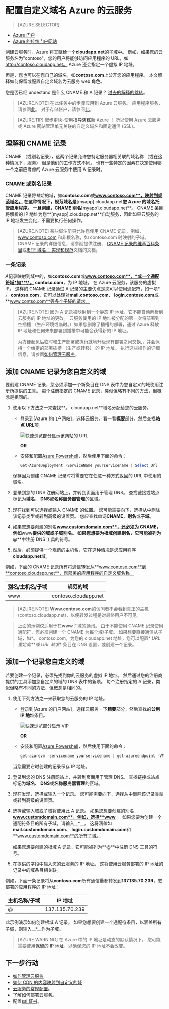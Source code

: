 <properties
    pageTitle="在云服务中配置自定义的域的名称 |Microsoft Azure"
    description="了解如何通过配置 DNS 设置公开 Azure 应用程序或自定义的域上互联网的数据。  这些示例使用 Azure 的门户。"
    services="cloud-services"
    documentationCenter=".net"
    authors="Thraka"
    manager="timlt"
    editor=""/>

<tags
    ms.service="cloud-services"
    ms.workload="tbd"
    ms.tgt_pltfrm="na"
    ms.devlang="na"
    ms.topic="article"
    ms.date="08/10/2016"
    ms.author="adegeo"/>

# <a name="configuring-a-custom-domain-name-for-an-azure-cloud-service"></a>配置自定义域名 Azure 的云服务

> [AZURE.SELECTOR]
- [Azure 门户](cloud-services-custom-domain-name-portal.md)
- [Azure 的传统门户网站](cloud-services-custom-domain-name.md)

创建云服务时，Azure 将其赋给一个**cloudapp.net**的子域中。 例如，如果您的云服务名为"contoso"，您的用户将能够访问应用程序的 URL，如 http://contoso.cloudapp.net。 Azure 还会指定一个虚拟 IP 地址。

但是，您也可以在您自己的域名，如**contoso.com**上公开您的应用程序。 本文解释如何保留或配置自定义域名为云服务 web 角色。

您是否已经 undestand 是什么 CNAME 和 A 记录？ [过去的解释的跳转](#add-a-cname-record-for-your-custom-domain)。

> [AZURE.NOTE]
> 在此任务中的步骤应用到 Azure 云服务。 应用程序服务，请参阅[此](../app-service-web/web-sites-custom-domain-name.md)。 对于存储帐户，请参阅[此](../storage/storage-custom-domain-name.md)。

<p/>

> [AZURE.TIP]
> 起步更快-使用[指导演练](http://support.microsoft.com/kb/2990804)新 Azure ！  所以使用 Azure 云服务或 Azure 网站管理单元关联的自定义域名和固定通信 (SSL)。

## <a name="understand-cname-and-a-records"></a>理解和 CNAME 记录

CNAME （或别名记录），这两个记录允许您特定服务器相关联的域名称 （或在这种情况下，服务） 但是他们的工作方式不同。 也有一些特定的因素在决定使用哪一个之前应考虑的 Azure 云服务中使用 A 记录时。

### <a name="cname-or-alias-record"></a>CNAME 或别名记录

CNAME 记录将*特定*的域，如**contoso.com**或**www.contoso.com**，映射到规范域名。 在这种情况下，规范域名是**[myapp].cloudapp.net**您 Azure 的域名托管应用程序。 一旦创建，CNAME 别名**[myapp].cloudapp.net**。 CNAME 条目将解析的 IP 地址为您**[myapp].cloudapp.net**自动服务，因此如果云服务的 IP 地址发生变化，不需要执行任何操作。

> [AZURE.NOTE]
> 某些域注册只允许您使用 CNAME 记录，例如，www.contoso.com 和非根名称，如 contoso.com 时映射的子域。 CNAME 记录的详细信息，请参阅提供注册、 [CNAME 记录的维基百科条目](http://en.wikipedia.org/wiki/CNAME_record)或[IETF 域名︰ 实现和规范](http://tools.ietf.org/html/rfc1035)文档的文档。

### <a name="a-record"></a>一条记录

*A*记录映射到域中的，如**contoso.com**或**www.contoso.com**，*或一个通配符域*如**\*。 contoso.com**，为 IP 地址。 在 Azure 云服务，该服务的虚拟 IP。 这样的 CNAME 记录通过 A 记录的主要优点是您可以使用通配符，如一项\* **。 contoso.com**，它可以处理对**mail.contoso.com**、 **login.contoso.com**或**www.contso.com**等多个子域的请求。

> [AZURE.NOTE]
> 因为 A 记录被映射到一个静态 IP 地址，它不能自动解析到云服务的 IP 地址的更改。 云服务使用的 IP 地址被分配的第一次将部署到空插槽 （生产环境或临时。）如果您删除了插槽的部署，通过 Azure 释放 IP 地址和任何未来部署到插槽中可能会获得新的 IP 地址。
>
> 为方便起见后临时和生产部署或执行就地升级现有部署之间交换,，并会保持一个给定的部署插槽 （生产或转移） 的 IP 地址。 执行这些操作的详细信息，请参阅[如何管理云服务](cloud-services-how-to-manage.md)。


## <a name="add-a-cname-record-for-your-custom-domain"></a>添加 CNAME 记录为您自定义的域

要创建 CNAME 记录，您必须添加一个新条目在 DNS 表中为您自定义的域使用注册所提供的工具。 每个注册指定的 CNAME 记录，类似但略有不同的方法，但概念是相同的。

1. 使用以下方法之一来查找**。 cloudapp.net**域名分配给您的云服务。

    * 登录到[Azure 的门户网站]，选择云服务，看一看**概要**部分，然后查找**站点 URL**项。

        ![快速浏览部分显示该网站的 URL][csurl]
            
        **OR**
  
    * 安装和配置[Azure Powershell](../powershell-install-configure.md)，然后使用下面的命令︰

        ```powershell
        Get-AzureDeployment -ServiceName yourservicename | Select Url
        ```
    
    保存因为创建 CNAME 记录时将需要它在任意一种方式返回的 URL 中使用的域名。

1.  登录到您的 DNS 注册网站上，并转到页面用于管理 DNS。 查找链接或站点标记为**域名**、 **DNS**或**名称服务器管理**的区域。

2.  现在找到可以选择或输入 CNAME 的位置。 您可能需要向下，选择从中删除该记录类型或转到高级的设置页。 您应查找单词**CNAME**，**别名**或**子域**。

3.  如果您想要创建的别名**www.customdomain.com**，还必须为 CNAME，例如**www**提供的域或子域别名。 如果您想要为根域创建别名，它可能被列为**@**中注册 DNS 工具的符号。

4. 然后，必须提供一个规范的主机名，它在这种情况是您应用程序**cloudapp.net**域。

例如，下面的 CNAME 记录所有将通信转发从**www.contoso.com**到**contoso.cloudapp.net**，您部署的应用程序的自定义域名称︰

| 别名/主机名/子域 | 规范的域     |
| ------------------------- | -------------------- |
| www                       | contoso.cloudapp.net |

> [AZURE.NOTE]
**Www.contoso.com**的访问者不会看到真正的主机 (contoso.cloudapp.net)，以便转发过程是对最终用户不可见。

> 上面的示例仅适用于在**www**子域的通讯。 由于不能使用 CNAME 记录使用通配符，您必须创建一个 CNAME 为每个域/子域。 如果想要直接通信从子域，如*。 contoso.com，为您的 cloudapp.net 地址，您可以配置* *URL 重定向**或* *URL 转发** 条目在 DNS 设置，或创建一个记录。


## <a name="add-an-a-record-for-your-custom-domain"></a>添加一个记录您自定义的域

若要创建一个记录，必须先找到你的云服务的虚拟 IP 地址。 然后通过您的注册商提供的工具添加您自定义的域的 DNS 表中的新项。 每个注册指定的 A 记录，类似但略有不同的方法，但概念是相同的。

1. 使用下列方法之一来获取您的云服务的 IP 地址。

    * 登录到[Azure 的门户网站]，选择云服务一下**精要**部分，然后查找的**公用 IP 地址**条目。

        ![快速浏览部分显示 VIP][vip]

        **OR**

    * 安装和配置[Azure Powershell](../powershell-install-configure.md)，然后使用下面的命令︰

        ```powershell
        get-azurevm -servicename yourservicename | get-azureendpoint -VM {$_.VM} | select Vip
        ```
    
    当您需要它时创建的记录保存 IP 地址。

1.  登录到您的 DNS 注册网站上，并转到页面用于管理 DNS。 查找链接或站点标记为**域名**、 **DNS**或**名称服务器管理**的区域。

2.  现在发现，选择或输入一个记录。 您可能需要向下，选择从中删除该记录类型或转到高级的设置页。

3. 选择或输入域或子域将使用此 A 记录。 如果您想要创建的别名**www.customdomain.com**，例如，选择**www** 。 如果您要为创建一个通配符条目的所有子域，请输入__*__。 这将涵盖如**mail.customdomain.com**、 **login.customdomain.com**和**www.customdomain.com**的所有子域。

    如果您想要创建的根域 A 记录，它可能被列为**@**中注册 DNS 工具的符号。

4. 在提供的字段中输入您的云服务的 IP 地址。 这将使用云服务部署的 IP 地址的记录中的域条目相关联。

例如，下面一条记录将从**contoso.com**所有通信量都转发到**137.135.70.239**，您部署的应用程序的 IP 地址︰

| 主机名称/子域 | IP 地址     |
| ------------------- | -------------- |
| @                   | 137.135.70.239 |


此示例演示如何创建根域 A 记录。 如果您想要创建一个通配符条目，以涵盖所有子域，则输入__*__作为子域。

>[AZURE.WARNING]
>在 Azure 中的 IP 地址是动态的默认情况下。 您可能需要使用[保留的 IP 地址](../virtual-network/virtual-networks-reserved-public-ip.md)，以确保您的 IP 地址不会改变。

## <a name="next-steps"></a>下一步行动

* [如何管理云服务](cloud-services-how-to-manage.md)
* [如何 CDN 的内容映射到自定义的域](../cdn/cdn-map-content-to-custom-domain.md)
* [云服务的常规配置](cloud-services-how-to-configure-portal.md)。
* 了解如何[部署云服务](cloud-services-how-to-create-deploy-portal.md)。
* 配置[ssl 证书](cloud-services-configure-ssl-certificate-portal.md)。

[Expose Your Application on a Custom Domain]: #access-app
[Add a CNAME Record for Your Custom Domain]: #add-cname
[Expose Your Data on a Custom Domain]: #access-data
[VIP swaps]: cloud-services-how-to-manage-portal.md#how-to-swap-deployments-to-promote-a-staged-deployment-to-production
[Create a CNAME record that associates the subdomain with the storage account]: #create-cname
[Azure 门户]: https://portal.azure.com
[vip]: ./media/cloud-services-custom-domain-name-portal/csvip.png
[csurl]: ./media/cloud-services-custom-domain-name-portal/csurl.png
 